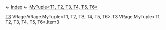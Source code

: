 ← [Index](Api-Index) ← [MyTuple<T1, T2, T3, T4, T5, T6>](VRage.MyTuple`6)

[T3]() VRage.VRage.MyTuple<T1, T2, T3, T4, T5, T6>.T3 VRage.MyTuple<T1, T2, T3, T4, T5, T6>.Item3